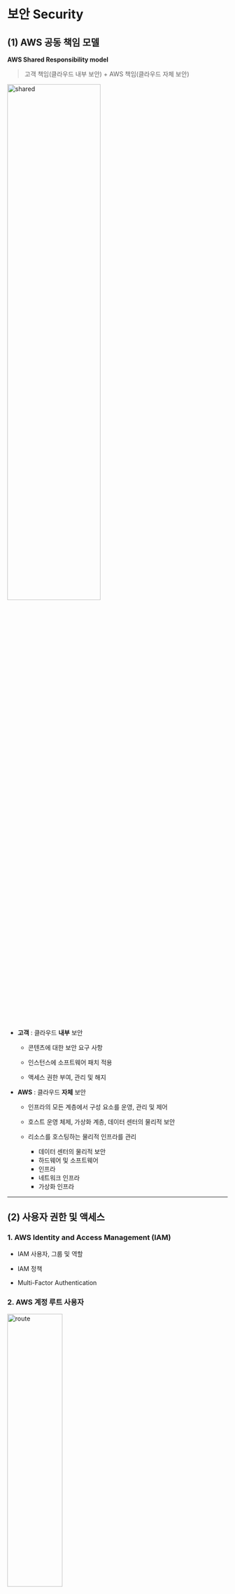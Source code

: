 보안 Security
====

## (1) **AWS 공동 책임 모델**   
**AWS Shared Responsibility model**   
> 고객 책임(클라우드 내부 보안) + AWS 책임(클라우드 자체 보안)

<img src="https://github.com/Hakunam97/TIL/blob/master/AWS/images/%EA%B3%B5%EB%8F%99%EC%B1%85%EC%9E%84%EB%AA%A8%EB%8D%B8.JPG" width="65%" height="55%" title="Shared" alt="shared"></img>

- **고객** : 클라우드 **내부** 보안   
  - 콘텐츠에 대한 보안 요구 사항
  
  - 인스턴스에 소프트웨어 패치 적용
  
  - 액세스 권한 부여, 관리 및 해지

- **AWS** : 클라우드 **자체** 보안
  - 인프라의 모든 계층에서 구성 요소를 운영, 관리 및 제어
  
  - 호스트 운영 체제, 가상화 계층, 데이터 센터의 물리적 보안
  - 리소스를 호스팅하는 물리적 인프라를 관리
    - 데이터 센터의 물리적 보안
    - 하드웨어 및 소프트웨어
    - 인프라
    - 네트워크 인프라
    - 가상화 인프라

- - -

## (2) **사용자 권한 및 액세스**

### 1. **AWS Identity and Access Management (IAM)**

- IAM 사용자, 그룹 및 역할

- IAM 정책

- Multi-Factor Authentication

### 2. **AWS 계정 루트 사용자**

<img src="https://github.com/Hakunam97/TIL/blob/master/AWS/images/%EB%A3%A8%ED%8A%B8%EC%82%AC%EC%9A%A9%EC%9E%90.PNG" width="50%" height="40%" title="route" alt="route"></img>

- 루트 사용자 이메일 주소 변경, AWS Support 플랜 변경 등은 루트 사용자 계정으로!!

### 3. **IAM 사용자**   

- 처음 IAM 사용자를 생성하면 아무런 권한이 없음 => 권한 부여 필요

- AWS에 액세스해야 하는 각 사용자마다 **개별 IAM 사용자**를 생성하는 것이 좋음   
각 IAM 사용자가 고유한 보안 자격 증명 집합을 갖도록 허용하여 보안 강화

### 4. **IAM 정책**   
> AWS 서비스 및 리소스에 대한 권한을 허용 or 거부하는 문서

- 사용자가 리소스에 액세스할 수 있는 수준을 사용자 지정

- 권한을 부여할 때 **최소 권한** 보안 원칙을 따르기   
(필요한 것보다 많은 권한을 갖는 것을 방지)

### 5. **IAM 그룹**   
> IAM 사용자의 모음   

> 그룹에 IAM 정책을 할당하면 해당 그룹의 모든 사용자에게 정책에 지정된 권한 부여

### 6. **IAM 역할**   
> 임시로 권한에 액세스하기 위해 수임할 수 있는 자격 증명

- 이전 역할에 지정된 모든 권한을 포기하고 새 역할에 지정된 권한을 수임

- 일시적으로 권한을 부여하는 상황에 적절함

### 7. **Multi-Factor Authentication**   
> AWS 계정에 추가 보안 계층을 제공

- 신원 확인 위해 여러 가지 정보를 제공하도록 요구하는 웹사이트에 로그인할 때

- 암호를 입력한 다음 휴대폰으로 전송된 **난수 코드**와 같은 두 번째 인증 형식을 제공

- ex) AWS MFA 디바이스 인증 (보안 키, 스마트폰의 MFA 애플리케이션 등)

- 루트 사용자 및 계정 내 모든 IAM 사용자에 대해 MFA를 활성화하는 것이 가장 좋음 (무단 액세스 보호)

- - -

## (3) **AWS Organizations**
> 중앙 위치에서 여러 AWS 계정을 통합하고 관리 

- **서비스 제어 정책(SCP)**을 사용하여 조직의 계정에 대한 권한을 중앙에서 제어

- **SCP**를 이용하여 각 계정의 사용자 및 역할이 액세스할 수 있는 *AWS 서비스*, *리소스* 및 *개별 API* 작업을 제한할 수 있음

- **SCP**를 조직 루트, 개별 멤버 계정 또는 OU에 적용할 수 있음

- **SCP**는 AWS 계정 루트 사용자를 포함한 계정 내의 모든 IAM 사용자, 그룹 및 역할에 영향을 줌

- 통합 결제

### **조직 단위**

- AWS Organization에서는 계정을 **조직 단위(OU)**로 그룹화하여 계정을 쉽게 관리

- OU에 정책을 적용하면 OU의 모든 계정이 정책에 지정된 권한을 자동으로 상속

- 개별 계정을 OU로 구성하면 특정 보안 요구 사항이 있는 Workload 또는 애플리케이션을 보다 간편하게 격리 가능

- 계정을 OU로 그룹화하면 계정에 필요한 서비스 및 리소스에 대한 액세스 권한을 보다 간편하게 부여할 수 있음

- 계정이 필요하지 않은 서비스 또는 리소스에는 액세스하지 못하도록 할 수 있음

- - -
## (4) **규정 준수**

### 1. **AWS Artifact**
> AWS 보안 및 규정 준수 보고서 및 일부 온라인 계약에 대한 On-demand 액세스를 제공하는 서비스

- **AWS Artifactt Agreement** 및 **AWS Artifact Reports** 두 가지 기본 섹션으로 구성

- **AWS Artifactt Agreement**
  * 개별 계정 및 AWS Organizations 내 모든 계정에 대한 계약을 검토, 수락 및 관리할 수 있음

- **AWS Artifact Reports**
  * 외부 감사 기관이 작성한 규정 준수 보고서를 제공
  * 릴리스된 최신 보고서가 반영되어 항상 최신 상태로 유지됨
  * 감사 or 규제 기관에 AWS 보안 제어 항목의 증거로서 AWS 감사 Artifact를 제공하면 됨

<img src="https://github.com/Hakunam97/TIL/blob/master/AWS/images/%EA%B7%9C%EC%A0%95%EC%A4%80%EC%88%98%EB%B3%B4%EA%B3%A0%EC%84%9C.PNG" width="50%" height="40%" title="Artifact" alt="Artifact"></img>   
> AWS Artifact에서 제공하는 몇 가지 규정 준수 보고서 및 규정들

### 2. **고객 규정 준수 센터**   
> 고객 규정 준수 사례를 읽고 규제 대상 업종의 기업들이 규정 준수, 거버넌스 및 감사 과제를 어떻게 해결했는지 확인 가능

다음과 같은 주제에 관한 규정 준수 백서 및 설명서에 액세스 가능   
- 주요 규정 준수 질문에 대한 AWS 답변

- AWS 위험 및 규정 준수 개요

- 보안 감사 체크리스트

또, **감사자 학습 경로**가 포함되어 있음.    
이 학습 경로는 내부 운영에서 AWS 클라우드를 사용한 규정 준수를 입증할 수 있는 방법을 자세히 알아보려는 감사, 규정 준수 및 법무 담당자를 위해 고안됨

- - -

## (5) **서비스 거부 공격**

### 1. **서비스 거부(DoS) 공격**   
> 사용자들이 웹 사이트 or 애플리케이션을 이용할 수 없게 만듬   

<img src="https://github.com/Hakunam97/TIL/blob/master/AWS/images/DoS.PNG" width="50%" height="40%" title="DoS" alt="DoS"></img>